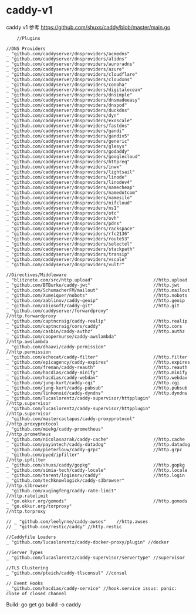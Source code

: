 # caddy-v1
caddy v1
参考 https://github.com/shuxs/caddy/blob/master/main.go

        //Plugins

	//DNS Providers
	_ "github.com/caddyserver/dnsproviders/acmedns"
	_ "github.com/caddyserver/dnsproviders/alidns"
	_ "github.com/caddyserver/dnsproviders/auroradns"
	_ "github.com/caddyserver/dnsproviders/azure"
	_ "github.com/caddyserver/dnsproviders/cloudflare"
	_ "github.com/caddyserver/dnsproviders/cloudxns"
	_ "github.com/caddyserver/dnsproviders/conoha"
	_ "github.com/caddyserver/dnsproviders/digitalocean"
	_ "github.com/caddyserver/dnsproviders/dnsimple"
	_ "github.com/caddyserver/dnsproviders/dnsmadeeasy"
	_ "github.com/caddyserver/dnsproviders/dnspod"
	_ "github.com/caddyserver/dnsproviders/duckdns"
	_ "github.com/caddyserver/dnsproviders/dyn"
	_ "github.com/caddyserver/dnsproviders/exoscale"
	_ "github.com/caddyserver/dnsproviders/fastdns"
	_ "github.com/caddyserver/dnsproviders/gandi"
	_ "github.com/caddyserver/dnsproviders/gandiv5"
	_ "github.com/caddyserver/dnsproviders/generic"
	_ "github.com/caddyserver/dnsproviders/glesys"
	_ "github.com/caddyserver/dnsproviders/godaddy"
	_ "github.com/caddyserver/dnsproviders/googlecloud"
	_ "github.com/caddyserver/dnsproviders/httpreq"
	_ "github.com/caddyserver/dnsproviders/inwx"
	_ "github.com/caddyserver/dnsproviders/lightsail"
	_ "github.com/caddyserver/dnsproviders/linode"
	_ "github.com/caddyserver/dnsproviders/linodev4"
	_ "github.com/caddyserver/dnsproviders/namecheap"
	_ "github.com/caddyserver/dnsproviders/namedotcom"
	_ "github.com/caddyserver/dnsproviders/namesilo"
	_ "github.com/caddyserver/dnsproviders/nifcloud"
	_ "github.com/caddyserver/dnsproviders/ns1"
	_ "github.com/caddyserver/dnsproviders/otc"
	_ "github.com/caddyserver/dnsproviders/ovh"
	_ "github.com/caddyserver/dnsproviders/pdns"
	_ "github.com/caddyserver/dnsproviders/rackspace"
	_ "github.com/caddyserver/dnsproviders/rfc2136"
	_ "github.com/caddyserver/dnsproviders/route53"
	_ "github.com/caddyserver/dnsproviders/selectel"
	_ "github.com/caddyserver/dnsproviders/stackpath"
	_ "github.com/caddyserver/dnsproviders/transip"
	_ "github.com/caddyserver/dnsproviders/vscale"
	_ "github.com/caddyserver/dnsproviders/vultr"

	//Directives/Middleware
	_ "blitznote.com/src/http.upload"                       //http.upload
	_ "github.com/BTBurke/caddy-jwt"                        //http.jwt
	_ "github.com/SchumacherFM/mailout"                     //http.mailout
	_ "github.com/Xumeiquer/nobots"                         //http.nobots
	_ "github.com/aablinov/caddy-geoip"                     //http.geoip
	_ "github.com/abiosoft/caddy-git"                       //http.git
	_ "github.com/caddyserver/forwardproxy"                 //http.forwardproxy
	_ "github.com/captncraig/caddy-realip"                  //http.realip
	_ "github.com/captncraig/cors/caddy"                    //http.cors
	_ "github.com/casbin/caddy-authz"                       //http.authz
	_ "github.com/coopernurse/caddy-awslambda"              //http.awslambda
	_ "github.com/dhaavi/caddy-permission"                  //http.permission
	_ "github.com/echocat/caddy-filter"                     //http.filter
	_ "github.com/epicagency/caddy-expires"                 //http.expires
	_ "github.com/freman/caddy-reauth"                      //http.reauth
	_ "github.com/hacdias/caddy-minify"                     //http.minify
	_ "github.com/hacdias/caddy-webdav"                     //http.webdav
	_ "github.com/jung-kurt/caddy-cgi"                      //http.cgi
	_ "github.com/jung-kurt/caddy-pubsub"                   //http.pubsub
	_ "github.com/linkonoid/caddy-dyndns"                   //http.dyndns
	_ "github.com/lucaslorentz/caddy-supervisor/httpplugin" //http.supervisor
	_ "github.com/lucaslorentz/caddy-supervisor/httpplugin" //http.supervisor
	_ "github.com/mastercactapus/caddy-proxyprotocol"       //http.proxyprotocol
	_ "github.com/miekg/caddy-prometheus"                   //http.prometheus
	_ "github.com/nicolasazrak/caddy-cache"                 //http.cache
	_ "github.com/payintech/caddy-datadog"                  //http.datadog
	_ "github.com/pieterlouw/caddy-grpc"                    //http.grpc
	_ "github.com/pyed/ipfilter"                            //http.ipfilter
	_ "github.com/shuxs/caddy/gopkg"                        //http.gopkg
	_ "github.com/simia-tech/caddy-locale"                  //http.locale
	_ "github.com/tarent/loginsrv/caddy"                    //http.login
	_ "github.com/techknowlogick/caddy-s3browser"           //http.s3browser
	_ "github.com/xuqingfeng/caddy-rate-limit"              //http.ratelimit
	_ "go.okkur.org/gomods"                                 //http.gomods
	_ "go.okkur.org/torproxy"                               //http.torproxy

	// _ "github.com/leelynne/caddy-awses"    //http.awses
	// _ "github.com/restic/caddy" //http.restic

	//Caddyfile Loaders
	_ "github.com/lucaslorentz/caddy-docker-proxy/plugin" //docker

	//Server Types
	_ "github.com/lucaslorentz/caddy-supervisor/servertype" //supervisor

	//TLS Clustering
	_ "github.com/pteich/caddy-tlsconsul" //consul

	// Event Hooks
	_ "github.com/hacdias/caddy-service" //hook.service issus: panic: close of closed channel
	
	
Build:
    go get
    go build -o caddy
